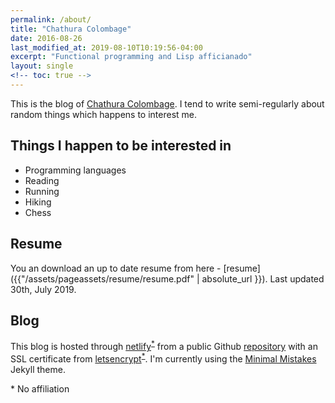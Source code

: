```yaml
---
permalink: /about/
title: "Chathura Colombage"
date: 2016-08-26
last_modified_at: 2019-08-10T10:19:56-04:00
excerpt: "Functional programming and Lisp afficianado"
layout: single
<!-- toc: true -->
---
```


This is the blog of [Chathura Colombage](https://linkedin.com/in/dewaka). I tend
to write semi-regularly about random things which happens to interest me.

## Things I happen to be interested in

- Programming languages
- Reading
- Running
- Hiking
- Chess

## Resume

You an download an up to date resume from here - [resume]({{"/assets/pageassets/resume/resume.pdf" | absolute_url }}). 
Last updated 30th, July 2019.

## Blog

This blog is hosted through [netlify](https://www.netlify.com/)<sup>[*](#no-affiliation)</sup> from a public
Github [repository](https://github.com/dewaka/dewaka.github.io) with an SSL
certificate from [letsencrypt](https://letsencrypt.org)<sup>[*](#no-affiliation)</sup>. I'm currently using the
[Minimal Mistakes](https://mmistakes.github.io/minimal-mistakes/) Jekyll theme.

<a name="no-affiliation">*</a> No affiliation
